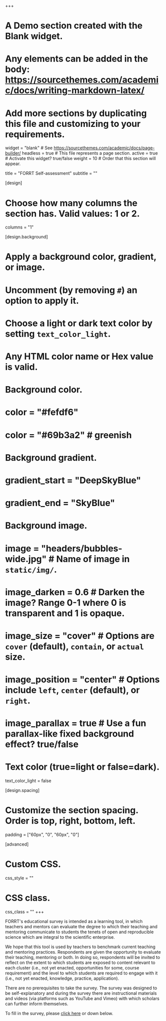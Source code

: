 +++
# A Demo section created with the Blank widget.
# Any elements can be added in the body: https://sourcethemes.com/academic/docs/writing-markdown-latex/
# Add more sections by duplicating this file and customizing to your requirements.

widget = "blank"  # See https://sourcethemes.com/academic/docs/page-builder/
headless = true  # This file represents a page section.
active = true  # Activate this widget? true/false
weight = 10  # Order that this section will appear.

title = "FORRT Self-assessment"
subtitle = ""

[design]
  # Choose how many columns the section has. Valid values: 1 or 2.
  columns = "1"

[design.background]
  # Apply a background color, gradient, or image.
  #   Uncomment (by removing `#`) an option to apply it.
  #   Choose a light or dark text color by setting `text_color_light`.
  #   Any HTML color name or Hex value is valid.

  # Background color.
  # color = "#fefdf6"
  # color = "#69b3a2" # greenish
  
  # Background gradient.
  # gradient_start = "DeepSkyBlue"
  # gradient_end = "SkyBlue"
  
  # Background image.
  # image = "headers/bubbles-wide.jpg"  # Name of image in `static/img/`.
  # image_darken = 0.6  # Darken the image? Range 0-1 where 0 is transparent and 1 is opaque.
  # image_size = "cover"  #  Options are `cover` (default), `contain`, or `actual` size.
  # image_position = "center"  # Options include `left`, `center` (default), or `right`.
  # image_parallax = true  # Use a fun parallax-like fixed background effect? true/false

  # Text color (true=light or false=dark).
  text_color_light = false

[design.spacing]
  # Customize the section spacing. Order is top, right, bottom, left.
  padding = ["60px", "0", "60px", "0"]

[advanced]
 # Custom CSS. 
 css_style = ""
 
 # CSS class.
 css_class = ""
+++

FORRT's educational survey is intended as a learning tool, in which teachers and mentors can evaluate the degree to which their teaching and mentoring communicate to students the tenets of open and reproducible science which are integral to the scientific enterprise.

We hope that this  tool is used by teachers to benchmark current teaching and mentoring practices. Respondents are given the opportunity to evaluate their teaching, mentoring or both. In doing so, respondents will be invited to reflect on the extent to which students are exposed to content relevant to each cluster (i.e., not yet enacted, opportunities for some, course requirement) and the level to which students are required to engage with it (i.e., not yet enacted, knowledge, practice, application).

There are no prerequisites to take the survey. The survey was designed to be self-explanatory and during the survey there are instructional materials and videos (via platforms such as YouTube and Vimeo) with which scholars can further inform themselves.

To fill in the survey, please [click here](https://maastrichtuniversity.eu.qualtrics.com/jfe/form/SV_9T7GA05HbqxiQTP) or down below. 


